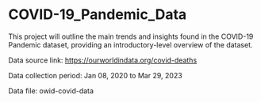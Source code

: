 # COVID-19_Pandemic_Data
This project will outline the main trends and insights found in the COVID-19 Pandemic dataset, providing an introductory-level overview of the dataset.

Data source link: https://ourworldindata.org/covid-deaths

Data collection period: Jan 08, 2020 to Mar 29, 2023

Data file: owid-covid-data
